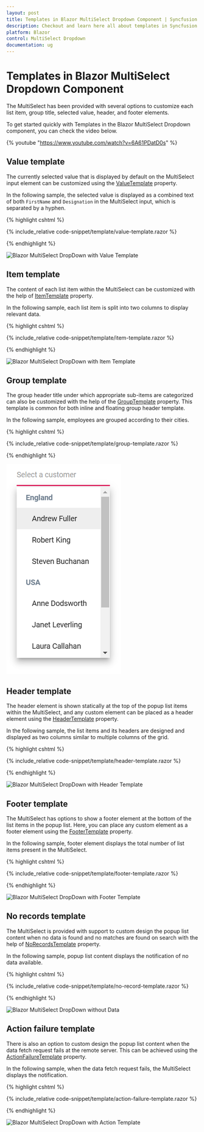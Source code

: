 ```yaml
---
layout: post
title: Templates in Blazor MultiSelect Dropdown Component | Syncfusion
description: Checkout and learn here all about templates in Syncfusion Blazor MultiSelect Dropdown component and more.
platform: Blazor
control: MultiSelect Dropdown
documentation: ug
---
```


# Templates in Blazor MultiSelect Dropdown Component

The MultiSelect has been provided with several options to customize each list item, group title, selected value, header, and footer elements.

To get started quickly with Templates in the Blazor MultiSelect Dropdown component, you can check the video below.

{% youtube "https://www.youtube.com/watch?v=6A61PDatD0s" %}

## Value template

The currently selected value that is displayed by default on the MultiSelect input element can be customized using the [ValueTemplate](https://help.syncfusion.com/cr/blazor/Syncfusion.Blazor.DropDowns.MultiSelectModel-1.html#Syncfusion_Blazor_DropDowns_MultiSelectModel_1_ValueTemplate) property.

In the following sample, the selected value is displayed as a combined text of both `FirstName` and `Designation` in the MultiSelect input, which is separated by a hyphen.

{% highlight cshtml %}

{% include_relative code-snippet/template/value-template.razor %}

{% endhighlight %}

![Blazor MultiSelect DropDown with Value Template](./images/blazor-multiselect-dropdown-value-template.png)

## Item template

The content of each list item within the MultiSelect can be customized with the help of [ItemTemplate](https://help.syncfusion.com/cr/blazor/Syncfusion.Blazor.DropDowns.SfDropDownBase-1.html#Syncfusion_Blazor_DropDowns_SfDropDownBase_1_ItemTemplate) property.

In the following sample, each list item is split into two columns to display relevant data.

{% highlight cshtml %}

{% include_relative code-snippet/template/item-template.razor %}

{% endhighlight %}

![Blazor MultiSelect DropDown with Item Template](./images/blazor-multiselect-dropdown-item-template.png)

## Group template

The group header title under which appropriate sub-items are categorized can also be customized with the help of the [GroupTemplate](https://help.syncfusion.com/cr/blazor/Syncfusion.Blazor.DropDowns.SfDropDownBase-1.html#Syncfusion_Blazor_DropDowns_SfDropDownBase_1_GroupTemplate) property. This template is common for both inline and floating group header template.

In the following sample, employees are grouped according to their cities.

{% highlight cshtml %}

{% include_relative code-snippet/template/group-template.razor %}

{% endhighlight %}

![Blazor MultiSelect with GroupTemplate](./images/template/blazor-multiselect-group-template.png)

## Header template

The header element is shown statically at the top of the popup list items within the MultiSelect, and any custom element can be placed as a header element using the [HeaderTemplate](https://help.syncfusion.com/cr/blazor/Syncfusion.Blazor.DropDowns.MultiSelectModel-1.html#Syncfusion_Blazor_DropDowns_MultiSelectModel_1_HeaderTemplate) property.

In the following sample, the list items and its headers are designed and displayed as two columns similar to multiple columns of the grid.

{% highlight cshtml %}

{% include_relative code-snippet/template/header-template.razor %}

{% endhighlight %}

![Blazor MultiSelect DropDown with Header Template](./images/blazor-multiselect-dropdown-header-template.png)

## Footer template

The MultiSelect has options to show a footer element at the bottom of the list items in the popup list. Here, you can place any custom element as a footer element using the [FooterTemplate](https://help.syncfusion.com/cr/blazor/Syncfusion.Blazor.DropDowns.MultiSelectModel-1.html#Syncfusion_Blazor_DropDowns_MultiSelectModel_1_FooterTemplate) property.

In the following sample, footer element displays the total number of list items present in the MultiSelect.

{% highlight cshtml %}

{% include_relative code-snippet/template/footer-template.razor %}

{% endhighlight %}

![Blazor MultiSelect DropDown with Footer Template](./images/blazor-multiselect-dropdown-footer-template.png)

## No records template

The MultiSelect is provided with support to custom design the popup list content when no data is found and no matches are found on search with the help of [NoRecordsTemplate](https://help.syncfusion.com/cr/blazor/Syncfusion.Blazor.DropDowns.SfDropDownBase-1.html#Syncfusion_Blazor_DropDowns_SfDropDownBase_1_NoRecordsTemplate) property.

In the following sample, popup list content displays the notification of no data available.

{% highlight cshtml %}

{% include_relative code-snippet/template/no-record-template.razor %}

{% endhighlight %}

![Blazor MultiSelect DropDown without Data](./images/blazor-multiselect-dropdown-without-data.png)

## Action failure template

There is also an option to custom design the popup list content when the data fetch request fails at the remote server. This can be achieved using the [ActionFailureTemplate](https://help.syncfusion.com/cr/blazor/Syncfusion.Blazor.DropDowns.SfDropDownBase-1.html#Syncfusion_Blazor_DropDowns_SfDropDownBase_1_ActionFailureTemplate) property.

In the following sample, when the data fetch request fails, the MultiSelect displays the notification.

{% highlight cshtml %}

{% include_relative code-snippet/template/action-failure-template.razor %}

{% endhighlight %}

![Blazor MultiSelect DropDown with Action Template](./images/blazor-multiselect-dropdown-action-template.png)
